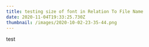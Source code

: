 ```yaml
---
title: testing size of font in Relation To File Name
date: 2020-11-04T19:33:25.730Z
thumbnail: /images/2020-10-02-23-35-44.png
---
```

test